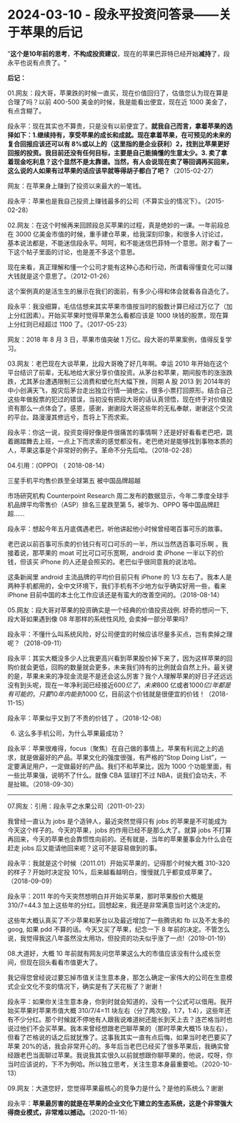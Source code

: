 # 2024-03-10 - 段永平投资问答录——关于苹果的后记

”**这个是10年前的思考**，**不构成投资建议**，现在的苹果巴菲特已经开始**减持**了，段永平也说有点贵了。"

**后记：**

01.网友：段大哥，苹果跌的时候一直买，现在价值回归了，估值您认为现在算是合理了吗？以前 400-500 美金的时候，我是能看出便宜，现在近 1000 美金了，有点含糊了。

段永平：现在其实也不算贵，只是没有以前便宜了。**就我自己而言，拿着苹果的选择如下：1.继续持有，享受苹果的成长和成就。现在拿着苹果，在可预见的未来的复合回报应该还可以有 8%或以上的（这里指的是企业获利）2，找到比苹果更好回报的投资。我目前还没有任何目标，主要是自己能搞懂的生意太少。3. 卖了拿着现金吃利息？这个显然不是太靠谱。当然，有人会说现在卖了等回调再买回来，这么说的人如果有过苹果的话应该早就等得胡子都白了吧？**（2015-02-27）

网友：在苹果身上赚到了投资以来最大的一笔钱。

段永平：苹果也是我自己投资上赚钱最多的公司（不算实业的情况下）。（2015-02-28）

02.网友：在这个时候再来回顾段总买苹果的过程，真是绝妙的一课。一年前段总在 3000 亿美金市值的时候，重手建仓苹果，给我深刻印象，和很多人讨论过，基本说法都是，不能迷信段永平。呵呵，和不能迷信巴菲特一个意思。刚才看了一下这个帖子里面的讨论，也是差不多这个意思。

现在来看，真正理解和懂一个公司才能有这种心态和行动，所谓看得懂变化可以赚大钱就是这个意思了。（2012-01-26）

这个案例真的是活生生的展示在我们的面前，有多少心得和体会就看各自造化了。

段永平：我没细算，毛估估想来其实苹果市值按当时的股数计算已经过万亿了（加上分红因素）。开始买苹果时觉得苹果怎么看都应该是 1000 块钱的股票，现在算上分红则已经超过 1100 了。（2017-05-23）

网友：2018 年 8 月 3 日，苹果市值突破 1 万亿。段大哥的苹果案例，值得反复学习。

03.网友：老巴现在大谈苹果，比段大哥晚了好几年啊。幸运 2010 年开始在这个平台结识了前辈，无私地给大家分享价值投资。从茅台和苹果，期间股市的涨涨跌跌，尤其茅台遭遇限制三公消费和塑化剂大幅下挫，同期 A 股 2013 到 2014年的中小创满天飞，股灾后茅台走出独立行情一骑绝尘，很多小票打回原形。结合自己这些年做股票的犯过的错误，当初没有把段大哥的话认真领悟，现在终于对价值投资有那么一点体会了。感恩，感谢，谢谢段大哥这些年的无私奉献，谢谢这个交流的平台。路漫漫其修远兮，吾将上下而求索。

段永平：你这一说，投资变得好像是件很痛苦的事情啊？还是好好看看老巴吧，跳着踢踏舞去上班，一点上下而求索的感觉都没有。老巴绝对是能够找到事物本质的人，苹果这事是个非常好的例子。革命不分先后哈。（2018-02-28）

04.引用：(OPPO) （ 2018-08-14）

三星手机平均售价跌至全球第五 被中国品牌超越

市场研究机构 Counterpoint Research 周二发布的数据显示，今年二季度全球手机品牌平均零售价（ASP）排名三星跌至第 5，被华为、OPPO 等中国品牌赶超……

段永平：想起今年五月底偶遇老巴，听他讲起他小时候曾经喝百事可乐的故事。

老巴说以前百事可乐卖的价钱只有可口可乐的一半，所以当然选百事可乐啊 。我接着说，那苹果的 moat 可比可口可乐宽啊，android 卖 iPhone 一半以下的价钱，但该买 iPhone 的人还是会照买的。老巴似乎很同意我的说法哈。

这条新闻里 android 主流品牌的平均价目前只有 iPhone 的 1/3 左右了。我本人是两种手机都用的，全中文环境下，我们手机有不少地方似乎确实好用一些，看来 iPhone 目前中国的本土化工作应该还是有蛮大的改善空间的。（2018-08-14）

05.网友：段大哥对苹果的投资确实是一个经典的价值投资战例. 好奇的想问一下,段大哥如果遇到像 08 年那样的系统性风险, 会卖掉一部分苹果吗?

段永平：不懂什么叫系统风险，好公司便宜的时候应该尽量多买点，岂有卖掉之理呢？（2018-09-11）

段永平：其实大概没多少人比我更高兴看到苹果股价掉下来了，因为这样苹果的回购价就会更低，回购的数量就会更多，未来我们持有的比例就会自然上升。最关键的是，苹果未来的净现金流是不是还会这么厉害？我个人理解苹果的好日子还远远没有到头呢，现在一年净利润已经接近$600 亿了，未来$800 亿或者$1000亿/年都是有可能的，只要 10 年内能到$1000 亿，目前这个价钱就是很便宜的价钱！（2018-11-15）

段永平：苹果似乎又到了不贵的价钱了 。（2018-12-08）

06. 这么多手机公司，为什么苹果最成功？

段永平：苹果很难得，focus（聚焦）在自己做的事情上。苹果有利润之上的追求，就是做最好的产品。苹果文化的强度很强，有严格的“Stop Doing List”，一定要满足用户，一定做最好的产品。我们不和苹果比，因为 1000 个功能里面，有一些比苹果强，说明不了什么。就像 CBA 篮球打不过 NBA，说我们会功夫，不是扯嘛。（2018-09-30）

---------------------------------------------------------------------

07.网友：引用：段永平之水果公司（2011-01-23）

我曾经一直认为 jobs 是个造钟人，最近突然觉得只有 jobs 的苹果是不可能成为今天这个样子的。今天的苹果，jobs 的作用已经不是那么大了。就算 jobs 不打算再回来，今天的苹果也会靠惯性向前的。还有就是，当年的苹果董事会为什么会在赶走 jobs 后又能请他回来呢？这可不是容易做到的事。

段永平：我就是这个时候（2011.01）开始买苹果的，记得那个时候大概 310-320的样子？开始时决定投 10%，后来越看越明白，慢慢就几乎都变成苹果了。（2018-09-09）

段永平：2011 年的今天突然想明白并开始买苹果，那时苹果股价大概是310/7=44.3 加上这些年的分红。回想起来，我还是非常满意当时这个决定的。

这些年大概认真买了不少苹果和茅台以及最近增加了一些腾讯和 fb 以及不太多的 goog, 如果 pdd 不算的话。今天又买了苹果，纪念一下 8 年前的决定。不管怎么说，我觉得我这八年虽然没太用功，但投资的功夫似乎涨了一点!（2019-01-19）

08.大道好，大概 10 年前就有网友问您苹果这么大的市值应该没有什么成长空间，但现在回头看看市值更大了。

我记得您曾经说过要忘掉市值关注生意本身，那怎么确定一家伟大的公司在生意模式企业文化不变的情况下，确实是有了天花板了？谢谢！

段永平：如果你关注生意本身，你到时就会知道的，没有一个公式可以借用。我开始买苹果时苹果市值大概 310/7/4=11 块左右（分了两次股，1:7，1:4），这些年还有不少分红。那个时候就不停地有人跟我说难道树还能长到天上去？连芒格当时也说过他们不会买苹果。我本来曾经想跟老巴聊苹果的（那时苹果大概15 块左右），但看了芒格说的话之后就犹豫了。这事我其实一直有点后悔，如果当时老巴要买了苹果 20%的话，我会非常开心的。多年后当老巴已经买了很多苹果后，我确实曾经跟老巴当面聊过苹果。我说我其实很久以前就想跟你聊苹果的，他说，哎呀，你当时应该说的，下不为例哈。所以独立思考，关注生意本身最重要哈。（2020-10-13）

09.网友：大道您好，您觉得苹果最核心的竞争力是什么？是他的系统么？谢谢

段永平：**苹果最厉害的就是在苹果的企业文化下建立的生态系统，这是个非常强大得商业模式，非常难以撼动。**（2020-11-16）